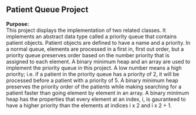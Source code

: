 Patient Queue Project
----------------------

**Purpose:**  
This project displays the implementation of two related classes. It implements an abstract data type called a priority queue that contains patient objects. Patient objects are defined to have a name and a priority. In a normal queue, elements are processed in a first in, first out order, but a priority queue preserves order based on the number priority that is assigned to each element. A binary minimum heap and an array are used to implement the priority queue in this project. A low number means a high priority; i.e. if a patient in the priority queue has a priority of 2, it will be processed before a patient with a priority of 5. A binary minimum heap preserves the priority order of the patients while making searching for a patient faster than going element by element in an array. A binary minimum heap has the properties that every element at an index, i, is gauranteed to have a higher priority than the elements at indices i x 2 and i x 2 + 1.



